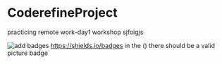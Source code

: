# CoderefineProject
practicing remote work-day1 workshop
sjfoigjs

![[add badges](https://shields.io/badges)](https://img.shields.io/badge/add_these-static-blue)
https://shields.io/badges in the () there should be a valid picture badge
